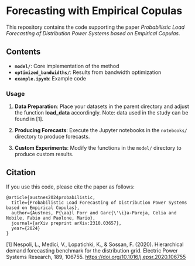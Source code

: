 # Forecasting with Empirical Copulas

This repository contains the code supporting the paper *Probabilistic Load Forecasting of Distribution Power Systems based on Empirical Copulas*.

## Contents

- **`model/`**: Core implementation of the method
- **`optimized_bandwidths/`**: Results from bandwidth optimization
- **`example.ipynb`**: Example code

### Usage

1. **Data Preparation**:
Place your datasets in the parent directory and adjust the function **load_data** accordingly. Note: data used in the study can be found in [1].

2. **Producing Forecasts**:
   Execute the Jupyter notebooks in the `notebooks/` directory to produce forecasts.

3. **Custom Experiments**:
   Modify the functions in the `model/` directory to produce custom results.

## Citation

If you use this code, please cite the paper as follows:

```
@article{austnes2024probabilistic,
  title={Probabilistic Load Forecasting of Distribution Power Systems based on Empirical Copulas},
  author={Austnes, P{\aa}l Forr and Garc{\'\i}a-Pareja, Celia and Nobile, Fabio and Paolone, Mario},
  journal={arXiv preprint arXiv:2310.03657},
  year={2024}
}
```
[1] Nespoli, L., Medici, V., Lopatichki, K., & Sossan, F. (2020). Hierarchical demand forecasting benchmark for the distribution grid. Electric Power Systems Research, 189, 106755. https://doi.org/10.1016/j.epsr.2020.106755
